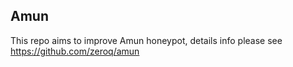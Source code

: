 ## Amun
This repo aims to improve Amun honeypot, details info please see https://github.com/zeroq/amun

